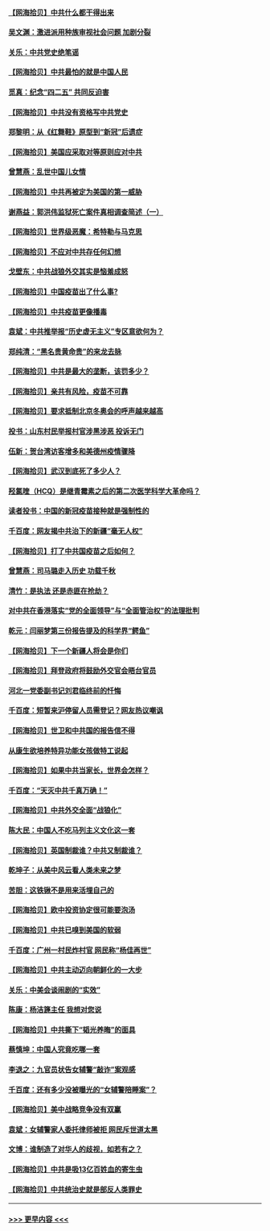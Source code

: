 #### [【网海拾贝】中共什么都干得出来](../pages/nsc993/n12897500.md?t=04241201) 
#### [吴文渊：激进派用种族审视社会问题 加剧分裂](../pages/nsc993/n12893881.md?t=04241201) 
#### [关乐：中共党史绝笔谣](../pages/nsc993/n12897270.md?t=04241201) 
#### [【网海拾贝】中共最怕的就是中国人民](../pages/nsc993/n12894705.md?t=04241201) 
#### [觅真：纪念“四二五” 共同反迫害](../pages/nsc993/n12894553.md?t=04241201) 
#### [【网海拾贝】中共没有资格写中共党史](../pages/nsc993/n12892231.md?t=04241201) 
#### [郑黎明：从《红舞鞋》原型到“新冠”后遗症](../pages/nsc993/n12890469.md?t=04241201) 
#### [【网海拾贝】美国应采取对等原则应对中共](../pages/nsc993/n12889176.md?t=04241201) 
#### [曾慧燕：乱世中国儿女情](../pages/nsc993/n12887931.md?t=04241201) 
#### [【网海拾贝】中共再被定为美国的第一威胁](../pages/nsc993/n12887580.md?t=04241201) 
#### [谢燕益：郭洪伟监狱死亡案件真相调查简述（一）](../pages/nsc993/n12885648.md?t=04241201) 
#### [【网海拾贝】世界级恶魔：希特勒与马克思](../pages/nsc993/n12884062.md?t=04241201) 
#### [【网海拾贝】不应对中共存任何幻想](../pages/nsc993/n12881460.md?t=04241201) 
#### [戈壁东：中共战狼外交其实是恼羞成怒](../pages/nsc993/n12880392.md?t=04241201) 
#### [【网海拾贝】中国疫苗出了什么事?](../pages/nsc993/n12879124.md?t=04241201) 
#### [【网海拾贝】中共疫苗更像播毒](../pages/nsc993/n12876631.md?t=04241201) 
#### [袁斌：中共推举报“历史虚无主义”专区意欲何为？](../pages/nsc993/n12876530.md?t=04241201) 
#### [郑纯清：“黑名贵黄命贵”的来龙去脉](../pages/nsc993/n12875589.md?t=04241201) 
#### [【网海拾贝】中共是最大的垄断，该罚多少？](../pages/nsc993/n12874006.md?t=04241201) 
#### [【网海拾贝】亲共有风险，疫苗不可靠](../pages/nsc993/n12872224.md?t=04241201) 
#### [【网海拾贝】要求抵制北京冬奥会的呼声越来越高](../pages/nsc993/n12868962.md?t=04241201) 
#### [投书：山东村民举报村官涉黑涉恶 投诉无门](../pages/nsc993/n12869726.md?t=04241201) 
#### [伍新：贺台湾访客增多和美德州疫情骤降](../pages/nsc993/n12865651.md?t=04241201) 
#### [【网海拾贝】武汉到底死了多少人？](../pages/nsc993/n12863707.md?t=04241201) 
#### [羟氯喹（HCQ）是继青霉素之后的第二次医学科学大革命吗？](../pages/nsc993/n12638564.md?t=04241201) 
#### [读者投书：中国的新冠疫苗接种就是强制性的](../pages/nsc993/n12859932.md?t=04241201) 
#### [千百度：网友揭中共治下的新疆“毫无人权”](../pages/nsc993/n12858385.md?t=04241201) 
#### [【网海拾贝】打了中共国疫苗之后如何？](../pages/nsc993/n12857866.md?t=04241201) 
#### [曾慧燕：司马璐走入历史 功载千秋](../pages/nsc993/n12856996.md?t=04241201) 
#### [清竹：是执法 还是赤匪在抢劫？](../pages/nsc993/n12856952.md?t=04241201) 
#### [对中共在香港落实“党的全面领导”与“全面管治权”的法理批判](../pages/nsc993/n12856929.md?t=04241201) 
#### [乾元：闫丽梦第三份报告提及的科学界“鳄鱼”](../pages/nsc993/n12855985.md?t=04241201) 
#### [【网海拾贝】下一个新疆人将会是你们](../pages/nsc993/n12855864.md?t=04241201) 
#### [【网海拾贝】拜登政府将鼓励外交官会晤台官员](../pages/nsc993/n12853615.md?t=04241201) 
#### [河北一党委副书记刘君临终前的忏悔](../pages/nsc993/n12849420.md?t=04241201) 
#### [千百度：短暂来沪停留人员需登记？网友热议嘲讽](../pages/nsc993/n12853497.md?t=04241201) 
#### [【网海拾贝】世卫和中共国的报告信不得](../pages/nsc993/n12850902.md?t=04241201) 
#### [从康生欲培养特异功能女孩做特工说起](../pages/nsc993/n12849289.md?t=04241201) 
#### [【网海拾贝】如果中共当家长，世界会怎样？](../pages/nsc993/n12848436.md?t=04241201) 
#### [千百度：“天灭中共千真万确！”](../pages/nsc993/n12845659.md?t=04241201) 
#### [【网海拾贝】中共外交全面“战狼化”](../pages/nsc993/n12845607.md?t=04241201) 
#### [陈大民：中国人不吃马列主义文化这一套](../pages/nsc993/n12842496.md?t=04241201) 
#### [【网海拾贝】英国制裁谁？中共又制裁谁？](../pages/nsc993/n12840909.md?t=04241201) 
#### [乾坤子：从美中风云看人类未来之梦](../pages/nsc993/n12840590.md?t=04241201) 
#### [苦胆：这铁锹不是用来活埋自己的](../pages/nsc993/n12839512.md?t=04241201) 
#### [【网海拾贝】欧中投资协定很可能要泡汤](../pages/nsc993/n12835122.md?t=04241201) 
#### [【网海拾贝】中共已嗅到美国的软弱](../pages/nsc993/n12832411.md?t=04241201) 
#### [千百度：广州一村民炸村官 网民称“杨佳再世”](../pages/nsc993/n12832380.md?t=04241201) 
#### [【网海拾贝】中共主动迈向朝鲜化的一大步](../pages/nsc993/n12829887.md?t=04241201) 
#### [关乐：中美会谈闹剧的“实效”](../pages/nsc993/n12826698.md?t=04241201) 
#### [陈康：杨洁篪主任  我想对您说](../pages/nsc993/n12826609.md?t=04241201) 
#### [【网海拾贝】中共撕下“韬光养晦”的面具](../pages/nsc993/n12826459.md?t=04241201) 
#### [蔡慎坤：中国人究竟吃哪一套](../pages/nsc993/n12826010.md?t=04241201) 
#### [李退之：九官员状告女辅警“敲诈”案观感](../pages/nsc993/n12823984.md?t=04241201) 
#### [千百度：还有多少没被曝光的“女辅警陪睡案”？](../pages/nsc993/n12822136.md?t=04241201) 
#### [【网海拾贝】美中战略竞争没有双赢](../pages/nsc993/n12822105.md?t=04241201) 
#### [袁斌：女辅警家人委托律师被拒 网民斥世道太黑](../pages/nsc993/n12822004.md?t=04241201) 
#### [文博：谁制造了对华人的歧视，如若有之？](../pages/nsc993/n12821635.md?t=04241201) 
#### [【网海拾贝】中共是吸13亿百姓血的寄生虫](../pages/nsc993/n12819191.md?t=04241201) 
#### [【网海拾贝】中共统治史就是部反人类罪史](../pages/nsc993/n12816738.md?t=04241201) 

----
#### [ >>> 更早内容 <<< ](../indexes/nsc993-earlier.md)
